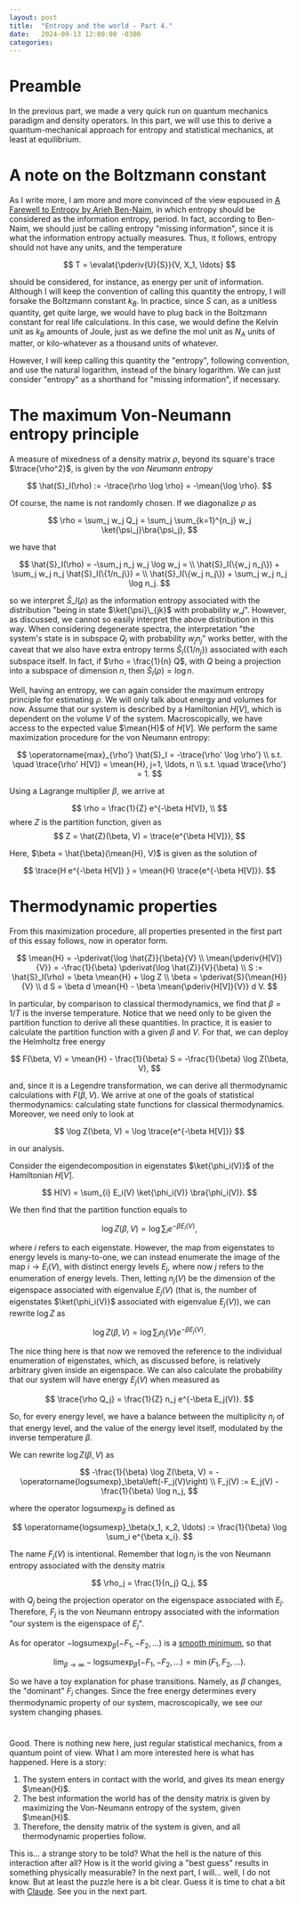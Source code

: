 ```yaml
---
layout: post
title:  "Entropy and the world - Part 4."
date:   2024-09-13 12:00:00 -0300
categories:
---
```


# Preamble

In the previous part, we made a very quick run on quantum mechanics paradigm and density operators. In this part, we will use this to derive a quantum-mechanical approach for entropy and statistical mechanics, at least at equilibrium.

# A note on the Boltzmann constant

As I write more, I am more and more convinced of the view espoused in [A Farewell to Entropy by Arieh Ben-Naim](https://www.amazon.com/Farewell-Entropy-Statistical-Thermodynamics-Information/dp/9812707077), in which entropy should be considered as the information entropy, period. In fact, according to Ben-Naim, we should just be calling entropy "missing information", since it is what the information entropy actually measures. Thus, it follows, entropy should not have any units, and the temperature

$$
T = \evalat{\pderiv{U}{S}}{V, X_1, \ldots}
$$

should be considered, for instance, as energy per unit of information. Although I will keep the convention of calling this quantity the entropy, I will forsake the Boltzmann constant $k_B$. In practice, since $S$ can, as a unitless quantity, get quite large, we would have to plug back in the Boltzmann constant for real life calculations. In this case, we would define the Kelvin unit as $k_B$ amounts of Joule, just as we define the mol unit as $N_A$ units of matter, or kilo-whatever as a thousand units of whatever.

However, I will keep calling this quantity the "entropy", following convention, and use the natural logarithm, instead of the binary logarithm. We can just consider "entropy" as a shorthand for "missing information", if necessary.

# The maximum Von-Neumann entropy principle

A measure of mixedness of a density matrix $\rho$, beyond its square's trace $\trace{\rho^2}$, is given by the _von Neumann entropy_

$$
\hat{S}_I(\rho) := -\trace{\rho \log \rho} = -\mean{\log \rho}.
$$

Of course, the name is not randomly chosen. If we diagonalize $\rho$ as 

$$
\rho = \sum_j w_j Q_j = \sum_j \sum_{k=1}^{n_j} w_j \ket{\psi_j}\bra{\psi_j},
$$

we have that

$$
\hat{S}_I(\rho) = -\sum_j n_j w_j \log w_j = \\
\hat{S}_I(\{w_j n_j\}) + \sum_j w_j n_j \hat{S}_I(\{1/n_j\}) = \\
\hat{S}_I(\{w_j n_j\}) + \sum_j w_j n_j \log n_j.
$$

so we interpret $\hat{S}\_I(\rho)$ as the information entropy associated with the distribution "being in state $\ket{\psi}\_{jk}$ with probability $w\_j$". However, as discussed, we cannot so easily interpret the above distribution in this way. When considering degenerate spectra, the interpretation "the system's state is in subspace $Q_j$ with probability $w_j n_j$" works better, with the caveat that we also have extra entropy terms $\hat{S}_I(\{1/n_j\})$ associated with each subspace itself. In fact, if $\rho = \frac{1}{n} Q$, with $Q$ being a projection into a subspace of dimension $n$, then $\hat{S}_I(\rho) = \log n$.

Well, having an entropy, we can again consider the maximum entropy principle for estimating $\rho$. We will only talk about energy and volumes for now. Assume that our system is described by a Hamiltonian $H[V]$, which is dependent on the volume $V$ of the system. Macroscopically, we have access to the expected value $\mean{H}$ of $H[V]$. We perform the same maximization procedure for the von Neumann entropy:

$$
\operatorname{max}_{\rho'} \hat{S}_I = -\trace{\rho' \log \rho'} \\
s.t. \quad \trace{\rho' H[V]} = \mean{H}, j=1, \ldots, n \\
s.t. \quad \trace{\rho'} = 1.
$$

Using a Lagrange multiplier $\beta$, we arrive at

$$
\rho = \frac{1}{Z} e^{-\beta H[V]}, \\
$$
where $Z$ is the partition function, given as
$$
Z = \hat{Z}(\beta, V) = \trace{e^{\beta H[V]}},
$$

Here, $\beta = \hat{\beta}(\mean{H}, V)$ is given as the solution of

$$
\trace{H e^{-\beta H[V]} } = \mean{H} \trace{e^{-\beta H[V]}}.
$$

# Thermodynamic properties

From this maximization procedure, all properties presented in the first part of this essay follows,  now in operator form.

$$
\mean{H} = -\pderivat{\log \hat{Z}}{\beta}{V} \\
\mean{\pderiv{H[V]}{V}} = -\frac{1}{\beta} \pderivat{\log \hat{Z}}{V}{\beta} \\
S := \hat{S}_I(\rho) = \beta \mean{H} + \log Z \\
\beta = \pderivat{S}{\mean{H}}{V} \\
d S = \beta d \mean{H} - \beta \mean{\pderiv{H[V]}{V}} d V.
$$

In particular, by comparison to classical thermodynamics, we find that $\beta = 1/T$ is the inverse temperature. Notice that we need only to be given the partition function to derive all these quantities. In practice, it is easier to calculate the partition function with a given $\beta$ and $V$. For that, we can deploy the Helmholtz free energy

$$
F(\beta, V) = \mean{H} - \frac{1}{\beta} S = -\frac{1}{\beta} \log Z(\beta, V),
$$

and, since it is a Legendre transformation, we can derive all thermodynamic calculations with $F(\beta, V)$. We arrive at one of the goals of statistical thermodynamics: calculating state functions for classical thermodynamics. Moreover, we need only to look at

$$
\log Z(\beta, V) = \log \trace{e^{-\beta H[V]}}
$$

in our analysis.

Consider the eigendecomposition in eigenstates $\ket{\phi_i(V)}$ of the Hamiltonian $H[V]$.

$$
H(V) = \sum_{i} E_i(V) \ket{\phi_i(V)} \bra{\phi_i(V)}.
$$

We then find that the partition function equals to

$$
\log Z(\beta, V) = \log \sum_i e^{-\beta E_i(V)},
$$

where $i$ refers to each eigenstate. However, the map from eigenstates to energy levels is many-to-one, we can instead enumerate the image of the map $i \to E_i(V)$, with distinct energy levels $E_j$, where now $j$ refers to the enumeration of energy levels. Then, letting $n_j(V)$ be the dimension of the eigenspace associated with eigenvalue $E_j(V)$ (that is, the number of eigenstates $\ket{\phi_i(V)}$ associated with eigenvalue $E_j(V)$), we can rewrite $\log Z$ as

$$
\log Z(\beta, V) = \log \sum_i n_j(V) e^{-\beta E_j(V)}.
$$

The nice thing here is that now we removed the reference to the individual enumeration of eigenstates, which, as discussed before, is relatively arbitrary given inside an eigenspace. We can also calculate the probability that our system will have energy $E_j(V)$ when measured as

$$
\trace{\rho Q_j} = \frac{1}{Z} n_j e^{-\beta E_j(V)}.
$$

So, for every energy level, we have a balance between the multiplicity $n_j$ of that energy level, and the value of the energy level itself, modulated by the inverse temperature $\beta$.

We can rewrite $\log Z(\beta, V)$ as

$$
-\frac{1}{\beta} \log Z(\beta, V) = -\operatorname{logsumexp}_\beta\left(-F_j(V)\right) \\
F_j(V) := E_j(V) - \frac{1}{\beta} \log n_j,
$$

where the operator $\operatorname{logsumexp}_\beta$ is defined as

$$
\operatorname{logsumexp}_\beta(x_1, x_2, \ldots) := \frac{1}{\beta} \log \sum_i e^{\beta x_i}.
$$

The name $F_j(V)$ is intentional. Remember that $\log n_j$ is the von Neumann entropy associated with the density matrix

$$
\rho_j = \frac{1}{n_j} Q_j,
$$

with $Q_j$ being the projection operator on the eigenspace associated with $E_j$. Therefore, $F_j$ is the von Neumann entropy associated with the information "our system is the eigenspace of $E_j$".


As for operator $-\operatorname{logsumexp}_\beta(-F_1, -F_2, \ldots)$ is a [smooth minimum](https://en.wikipedia.org/wiki/Smooth_maximum), so that

$$
\lim_{\beta \to \infty} -\operatorname{logsumexp}_\beta(-F_1, -F_2, \ldots) = \operatorname{min}(F_1, F_2, \ldots).
$$

So we have a toy explanation for phase transitions. Namely, as $\beta$ changes, the "dominant" $F_i$ changes. Since the free energy determines every thermodynamic property of our system, macroscopically, we see our system changing phases.

# 
Good. There is nothing new here, just regular statistical mechanics, from a quantum point of view. What I am more interested here is what has happened. Here is a story:

1. The system enters in contact with the world, and gives its mean energy $\mean{H}$.
2. The best information the world has of the density matrix is given by maximizing the Von-Neumann entropy of the system, given $\mean{H}$.
3. Therefore, the density matrix of the system is given, and all thermodynamic properties follow.

This is... a strange story to be told? What the hell is the nature of this interaction after all? How is it the world giving a "best guess" results in something physically measurable? In the next part, I will... well, I do not know. But at least the puzzle here is a bit clear. Guess it is time to chat a bit with [Claude](https://claude.ai). See you in the next part.